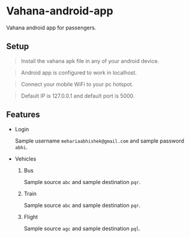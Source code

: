 # Vahana-android-app

Vahana android app for passengers.

## Setup

> Install the vahana apk file in any of your android device.

> Android app is configured to work in localhost.

> Connect your mobile WiFi to your pc hotspot.

> Default IP is 127.0.0.1 and default port is 5000.

## Features
- Login

  Sample username `mehariaabhishek@gmail.com` and sample password `abhi`.
  
- Vehicles

  1) Bus

     Sample source `abc` and sample destination `pqr`.
   
  2) Train

     Sample source `abc` and sample destination `pqr`.
   
  3) Flight

     Sample source `agc` and sample destination `pql`.   
     
